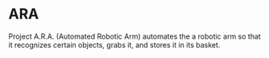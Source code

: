 # ARA
Project A.R.A. (Automated Robotic Arm) automates the a robotic arm so that it recognizes certain objects, grabs it, and stores it in its basket.
